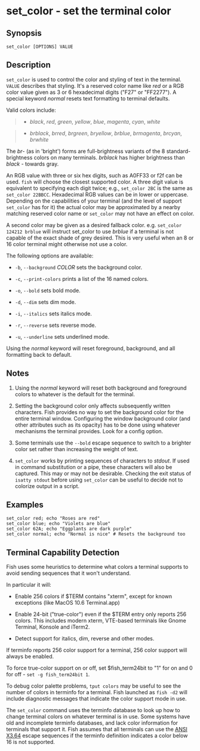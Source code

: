 # set_color - set the terminal color

## Synopsis

```
set_color [OPTIONS] VALUE
```

## Description

`set_color` is used to control the color and styling of text in the terminal. `VALUE` describes that styling. It's a reserved color name like *red* or a RGB color value given as 3 or 6 hexadecimal digits ("F27" or "FF2277"). A special keyword *normal* resets text formatting to terminal defaults.

Valid colors include:

> 
> * *black*, *red*, *green*, *yellow*, *blue*, *magenta*, *cyan*, *white*


> * *brblack*, *brred*, *brgreen*, *bryellow*, *brblue*, *brmagenta*, *brcyan*, *brwhite*

The *br*- (as in 'bright') forms are full-brightness variants of the 8 standard-brightness colors on many terminals. *brblack* has higher brightness than *black* - towards gray.

An RGB value with three or six hex digits, such as A0FF33 or f2f can be used. `fish` will choose the closest supported color. A three digit value is equivalent to specifying each digit twice; e.g., `set_color 2BC` is the same as `set_color 22BBCC`. Hexadecimal RGB values can be in lower or uppercase. Depending on the capabilities of your terminal (and the level of support `set_color` has for it) the actual color may be approximated by a nearby matching reserved color name or `set_color` may not have an effect on color.

A second color may be given as a desired fallback color. e.g. `set_color 124212 brblue` will instruct set_color to use *brblue* if a terminal is not capable of the exact shade of grey desired. This is very useful when an 8 or 16 color terminal might otherwise not use a color.

The following options are available:


* `-b`, `--background` *COLOR* sets the background color.


* `-c`, `--print-colors` prints a list of the 16 named colors.


* `-o`, `--bold` sets bold mode.


* `-d`, `--dim` sets dim mode.


* `-i`, `--italics` sets italics mode.


* `-r`, `--reverse` sets reverse mode.


* `-u`, `--underline` sets underlined mode.

Using the *normal* keyword will reset foreground, background, and all formatting back to default.

## Notes


1. Using the *normal* keyword will reset both background and foreground colors to whatever is the default for the terminal.


2. Setting the background color only affects subsequently written characters. Fish provides no way to set the background color for the entire terminal window. Configuring the window background color (and other attributes such as its opacity) has to be done using whatever mechanisms the terminal provides. Look for a config option.


3. Some terminals use the `--bold` escape sequence to switch to a brighter color set rather than increasing the weight of text.


4. `set_color` works by printing sequences of characters to *stdout*. If used in command substitution or a pipe, these characters will also be captured. This may or may not be desirable. Checking the exit status of `isatty stdout` before using `set_color` can be useful to decide not to colorize output in a script.

## Examples

```
set_color red; echo "Roses are red"
set_color blue; echo "Violets are blue"
set_color 62A; echo "Eggplants are dark purple"
set_color normal; echo "Normal is nice" # Resets the background too
```

## Terminal Capability Detection

Fish uses some heuristics to determine what colors a terminal supports to avoid sending sequences that it won't understand.

In particular it will:


* Enable 256 colors if $TERM contains "xterm", except for known exceptions (like MacOS 10.6 Terminal.app)


* Enable 24-bit ("true-color") even if the $TERM entry only reports 256 colors. This includes modern xterm, VTE-based terminals like Gnome Terminal, Konsole and iTerm2.


* Detect support for italics, dim, reverse and other modes.

If terminfo reports 256 color support for a terminal, 256 color support will always be enabled.

To force true-color support on or off, set $fish_term24bit to "1" for on and 0 for off - `set -g fish_term24bit 1`.

To debug color palette problems, `tput colors` may be useful to see the number of colors in terminfo for a terminal. Fish launched as `fish -d2` will include diagnostic messages that indicate the color support mode in use.

The `set_color` command uses the terminfo database to look up how to change terminal colors on whatever terminal is in use. Some systems have old and incomplete terminfo databases, and lack color information for terminals that support it. Fish assumes that all terminals can use the [ANSI X3.64]([https://en.wikipedia.org/wiki/ANSI_escape_code](https://en.wikipedia.org/wiki/ANSI_escape_code)) escape sequences if the terminfo definition indicates a color below 16 is not supported.
